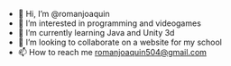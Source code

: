 - 👋 Hi, I’m @romanjoaquin
- 👀 I’m interested in programming and videogames
- 🌱 I’m currently learning Java and Unity 3d
- 💞️ I’m looking to collaborate on a website for my school  
- 📫 How to reach me romanjoaquin504@gmail.com

<!---
romanjoaquin/romanjoaquin is a ✨ special ✨ repository because its `README.md` (this file) appears on your GitHub profile.
You can click the Preview link to take a look at your changes.
--->
